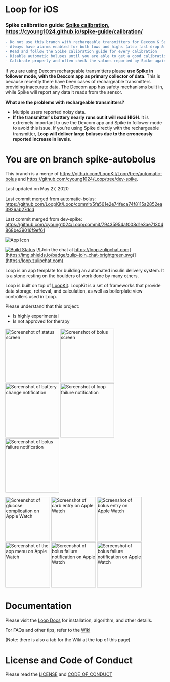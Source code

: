 # Loop for iOS

### Spike calibration guide: [Spike calibration](SPIKE_CALIBRATION.md), https://cyoung1024.github.io/spike-guide/calibration/

```diff
- Do not use this branch with rechargeable transmitters for Dexcom & Spike
- Always have alarms enabled for both lows and highs (also fast drop & fast rise)
- Read and follow the Spike calibration guide for every calibration
- Disable automatic boluses until you are able to get a good calibration
- Calibrate properly and often check the values reported by Spike against values from a glucose meter
```
If you are using Dexcom rechargeable transmitters please **use Spike in follower mode, with the Dexcom app as primary collector of data**.
This is because recently there have been cases of rechargeable transmitters providing inaccurate data. The Dexcom app has safety mechanisms built in, while Spike will report any data it reads from the sensor.

**What are the problems with rechargeable transmitters?**
- Multiple users reported noisy data.
- **If the transmitter's battery nearly runs out it will read HIGH**. It is extremely important to use the Dexcom app and Spike in follower mode to avoid this issue. If you're using Spike directly with the rechargeable transmitter, **Loop will deliver large boluses due to the erroneously reported increase in levels**.

# You are on branch spike-autobolus
This branch is a merge of https://github.com/LoopKit/Loop/tree/automatic-bolus and https://github.com/cyoung1024/Loop/tree/dev-spike.

Last updated on May 27, 2020

Last commit merged from automatic-bolus: https://github.com/LoopKit/Loop/commit/5fa561e2e74feca74f8115a2852ea3926ab27dcd

Last commit merged from dev-spike: https://github.com/cyoung1024/Loop/commit/79435954af008d1e3ae71304868be39016f9ef61

![App Icon](/Loop/Assets.xcassets/AppIcon.appiconset/Icon-Small-40%402x.png?raw=true)

[![Build Status](https://travis-ci.org/LoopKit/Loop.svg?branch=master)](https://travis-ci.org/LoopKit/Loop)
[![Join the chat at https://loop.zulipchat.com](https://img.shields.io/badge/zulip-join_chat-brightgreen.svg)](https://loop.zulipchat.com)

Loop is an app template for building an automated insulin delivery system. It is a stone resting on the boulders of work done by many others.

Loop is built on top of [LoopKit](https://github.com/LoopKit/LoopKit). LoopKit is a set of frameworks that provide data storage, retrieval, and calculation, as well as boilerplate view controllers used in Loop.

Please understand that this project:
- Is highly experimental
- Is not approved for therapy

<a href="/Documentation/Screenshots/Phone%20Graphs.png"><img src="/Documentation/Screenshots/Phone%20Graphs.png?raw=true" alt="Screenshot of status screen" width="170"></a>
<a href="/Documentation/Screenshots/Phone%20Bolus.png"><img src="/Documentation/Screenshots/Phone%20Bolus.png?raw=true" alt="Screenshot of bolus screen" width="170"></a>
<a href="/Documentation/Screenshots/Phone%20Notification%20Battery.png"><img src="/Documentation/Screenshots/Phone%20Notification%20Battery.png?raw=true" alt="Screenshot of battery change notification" width="170"></a>
<a href="/Documentation/Screenshots/Phone%20Notification%20Loop%20Failure.png"><img src="/Documentation/Screenshots/Phone%20Notification%20Loop%20Failure.png?raw=true" alt="Screenshot of loop failure notification" width="170"></a>
<a href="/Documentation/Screenshots/Phone%20Notification%20Bolus%20Failure.png"><img src="/Documentation/Screenshots/Phone%20Notification%20Bolus%20Failure.png?raw=true" alt="Screenshot of bolus failure notification" width="170"></a>

<a href="/Documentation/Screenshots/Watch%20Complication.png"><img src="/Documentation/Screenshots/Watch%20Complication.png?raw=true" alt="Screenshot of glucose complication on Apple Watch" width="141"></a>
<a href="/Documentation/Screenshots/Watch%20Carb%20Entry.png"><img src="/Documentation/Screenshots/Watch%20Carb%20Entry.png?raw=true" alt="Screenshot of carb entry on Apple Watch" width="141"></a>
<a href="/Documentation/Screenshots/Watch%20Bolus.png"><img src="/Documentation/Screenshots/Watch%20Bolus.png?raw=true" alt="Screenshot of bolus entry on Apple Watch" width="141"></a>
<a href="/Documentation/Screenshots/Watch%20Menu.png"><img src="/Documentation/Screenshots/Watch%20Menu.png?raw=true" alt="Screenshot of the app menu on Apple Watch" width="141"></a>
<a href="/Documentation/Screenshots/Watch%20Notification%20Reservoir.png"><img src="/Documentation/Screenshots/Watch%20Notification%20Reservoir.png?raw=true" alt="Screenshot of bolus failure notification on Apple Watch" width="141"></a>
<a href="/Documentation/Screenshots/Watch%20Notification%20Bolus%20Failure.png"><img src="/Documentation/Screenshots/Watch%20Notification%20Bolus%20Failure.png?raw=true" alt="Screenshot of bolus failure notification on Apple Watch" width="141"></a>

# Documentation

Please visit the [Loop Docs](https://loopkit.github.io/loopdocs/) for installation, algorithm, and other details.

For FAQs and other tips, refer to the [Wiki](https://github.com/LoopKit/Loop/wiki)

(Note: there is also a tab for the Wiki at the top of this page)

# License and Code of Conduct

Please read the [LICENSE](/LICENSE.md) and [CODE_OF_CONDUCT](/CODE_OF_CONDUCT.md)
